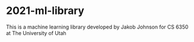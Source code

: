 # 2021-ml-library
This is a machine learning library developed by Jakob Johnson for CS 6350 at The University of Utah
